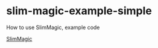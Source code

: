 # slim-magic-example-simple

How to use SlimMagic, example code

[SlimMagic](https://github.com/atlantic8-web/slim-magic)
